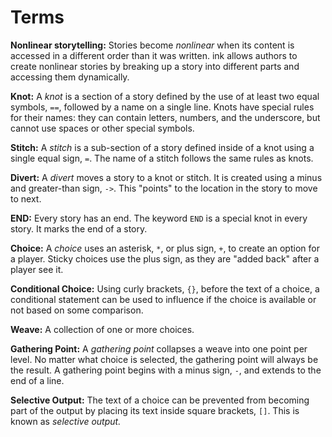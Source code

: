 # Terms

**Nonlinear storytelling:** Stories become *nonlinear* when its content is accessed in a different order than it was written. ink allows authors to create nonlinear stories by breaking up a story into different parts and accessing them dynamically.

**Knot:** A *knot* is a section of a story defined by the use of at least two equal symbols, `==`, followed by a name on a single line. Knots have special rules for their names: they can contain letters, numbers, and the underscore, but cannot use spaces or other special symbols.

**Stitch:** A *stitch* is a sub-section of a story defined inside of a knot using a single equal sign, `=`. The name of a stitch follows the same rules as knots.

**Divert:** A *divert* moves a story to a knot or stitch. It is created using a minus and greater-than sign, `->`. This "points" to the location in the story to move to next.

**END:** Every story has an end. The keyword `END` is a special knot in every story. It marks the end of a story.

**Choice:** A *choice* uses an asterisk, `*`, or plus sign, `+`, to create an option for a player. Sticky choices use the plus sign, as they are "added back" after a player see it.

**Conditional Choice:** Using curly brackets, `{}`, before the text of a choice, a conditional statement can be used to influence if the choice is available or not based on some comparison.

**Weave:** A collection of one or more choices.

**Gathering Point:** A *gathering point* collapses a weave into one point per level. No matter what choice is selected, the gathering point will always be the result. A gathering point begins with a minus sign, `-`, and extends to the end of a line.

**Selective Output:** The text of a choice can be prevented from becoming part of the output by placing its text inside square brackets, `[]`. This is known as *selective output.*
